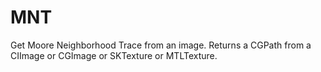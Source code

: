 # MNT
Get Moore Neighborhood Trace from an image. Returns a CGPath from a CIImage or CGImage or SKTexture or MTLTexture.

